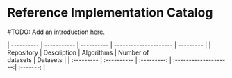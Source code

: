 # Reference Implementation Catalog

#TODO: Add an introduction here.

| ---------- | ----------- | ----------  | --------------------- | --------- |
| Repository | Description | Algorithms  | Number of<br>datasets | Datasets  |
| :--------- | :---------- | :---------: | :--------------------:| :-------: |